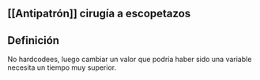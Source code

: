 

## [[Antipatrón]] cirugía a escopetazos


## Definición 

No hardcodees, luego cambiar un valor que podría haber sido una variable necesita un tiempo muy superior. 


